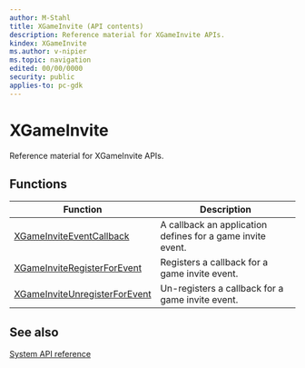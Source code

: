 ```yaml
---
author: M-Stahl
title: XGameInvite (API contents)
description: Reference material for XGameInvite APIs.
kindex: XGameInvite
ms.author: v-nipier
ms.topic: navigation
edited: 00/00/0000
security: public
applies-to: pc-gdk
---
```


# XGameInvite  
  
Reference material for XGameInvite APIs.  
  
  
## Functions  
  
| Function | Description |  
| --- | --- |  
| [XGameInviteEventCallback](functions/xgameinviteeventcallback.md) | A callback an application defines for a game invite event. |  
| [XGameInviteRegisterForEvent](functions/xgameinviteregisterforevent.md) | Registers a callback for a game invite event. |  
| [XGameInviteUnregisterForEvent](functions/xgameinviteunregisterforevent.md) | Un-registers a callback for a game invite event. |  
  
  
## See also  
[System API reference](../gc-reference-system-toc.md)  